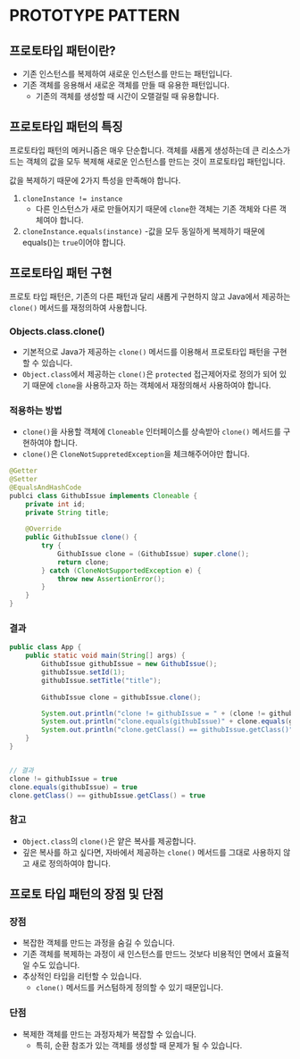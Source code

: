 # PROTOTYPE PATTERN

## 프로토타입 패턴이란? 
- 기존 인스턴스를 복제하여 새로운 인스턴스를 만드는 패턴입니다. 
- 기존 객체를 응용해서 새로운 객체를 만들 때 유용한 패턴입니다. 
  - 기존의 객체를 생성할 때 시간이 오랠걸릴 때 유용합니다.

## 프로토타입 패턴의 특징
프로토타입 패턴의 메커니즘은 매우 단순합니다. 
객체를 새롭게 생성하는데 큰 리소스가 드는 객체의 값을 모두 복제해 새로운 인스턴스를 만드는 것이 프로토타입 패턴입니다.

값을 복제하기 때문에 2가지 특성을 만족해야 합니다. 

1. `cloneInstance != instance`
   - 다른 인스턴스가 새로 만들어지기 때문에 `clone`한 객체는 기존 객체와 다른 객체여야 합니다.
2. `cloneInstance.equals(instance)`
   -값을 모두 동일하게 복제하기 때문에 equals()는 `true`이어야 합니다. 

## 프로토타입 패턴 구현
프로토 타입 패턴은, 기존의 다른 패턴과 달리 새롭게 구현하지 않고 Java에서 제공하는 `clone()` 메서드를 재정의하여 사용합니다. 

### Objects.class.clone()
- 기본적으로 Java가 제공하는 `clone()` 메서드를 이용해서 프로토타입 패턴을 구현할 수 있습니다. 
- `Object.class`에서 제공하는 `clone()`은 `protected` 접근제어자로 정의가 되어 있기 때문에 `clone`을 사용하고자 하는 객체에서 재정의해서 사용하여야 합니다.

### 적용하는 방법
- `clone()`을 사용할 객체에 `Cloneable` 인터페이스를 상속받아 `clone()` 메서드를 구현하여야 합니다.
- `clone()`은 `CloneNotSuppretedException`을 체크해주어야만 합니다.

```java
@Getter
@Setter
@EqualsAndHashCode
publci class GithubIssue implements Cloneable {
	private int id; 
	private String title;
	
	@Override
    public GithubIssue clone() {
		try {
			GithubIssue clone = (GithubIssue) super.clone();
			return clone;
		} catch (CloneNotSupportedException e) {
			throw new AssertionError();
		}
    }
}
```

### 결과
```java
public class App {
	public static void main(String[] args) {
		GithubIssue githubIssue = new GithubIssue();
		githubIssue.setId(1);
		githubIssue.setTitle("title");
		
		GithubIssue clone = githubIssue.clone();

		System.out.println("clone != githubIssue = " + (clone != githubIssue));
		System.out.println("clone.equals(githubIssue)" + clone.equals(githubIssue));
		System.out.println("clone.getClass() == githubIssue.getClass()" + (clone.getClass() == githubIssue.getClass()));
    }
}


// 결과
clone != githubIssue = true
clone.equals(githubIssue) = true
clone.getClass() == githubIssue.getClass() = true
```

### 참고
- `Object.class`의 `clone()`은 얕은 복사를 제공합니다.
- 깊은 복사를 하고 싶다면, 자바에서 제공하는 `clone()` 메서드를 그대로 사용하지 않고 새로 정의하여야 합니다. 

## 프로토 타입 패턴의 장점 및 단점
### 장점
- 복잡한 객체를 만드는 과정을 숨길 수 있습니다. 
- 기존 객체를 복제하는 과정이 새 인스턴스를 만드느 것보다 비용적인 면에서 효율적일 수도 있습니다. 
- 추상적인 타입을 리턴할 수 있습니다. 
  - `clone()` 메서드를 커스텀하게 정의할 수 있기 때문입니다. 

### 단점
- 복제한 객체를 만드는 과정자체가 복잡할 수 있습니다. 
  - 특히, 순환 참조가 있는 객체를 생성할 때 문제가 될 수 있습니다. 
